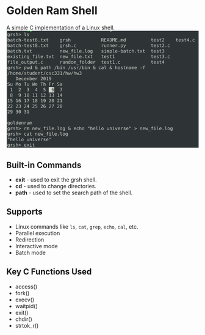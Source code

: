 ﻿# Golden Ram Shell
 A simple C implementation of a Linux shell.
 ![Grsh Shell Demonstration](https://github.com/KumarUniverse/Golden-Ram-Shell/blob/master/grsh-shell-example.png)

## Built-in Commands
- **exit** - used to exit the grsh shell.
- **cd** - used to change directories.
- **path** - used to set the search path of the shell.

## Supports
- Linux commands like `ls`, `cat`, `grep`, `echo`, `cal`, etc.
- Parallel execution
- Redirection
- Interactive mode
- Batch mode

## Key C Functions Used
- access()
- fork()
- execv()
- waitpid()
- exit()
- chdir()
- strtok_r()
